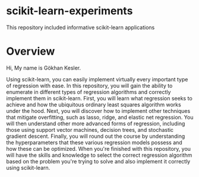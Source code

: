 # scikit-learn-experiments
This repository included informative scikit-learn applications

# Overview

Hi, My name is Gökhan Kesler.

Using scikit-learn, you can easily implement virtually every important type of regression with ease. In this repository, you will gain the ability to enumerate in different types of regression algorithms and correctly implement them in scikit-learn. First, you will learn what regression seeks to achieve and how the ubiquitous ordinary least squares algorithm works under the hood. Next, you will discover how to implement other techniques that mitigate overfitting, such as lasso, ridge, and elastic net regression. You will then understand other more advanced forms of regression, including those using support vector machines, decision trees, and stochastic gradient descent. Finally, you will round out the course by understanding the hyperparameters that these various regression models possess and how these can be optimized. When you're finished with this repository, you will have the skills and knowledge to select the correct regression algorithm based on the problem you're trying to solve and also implement it correctly using scikit-learn.
